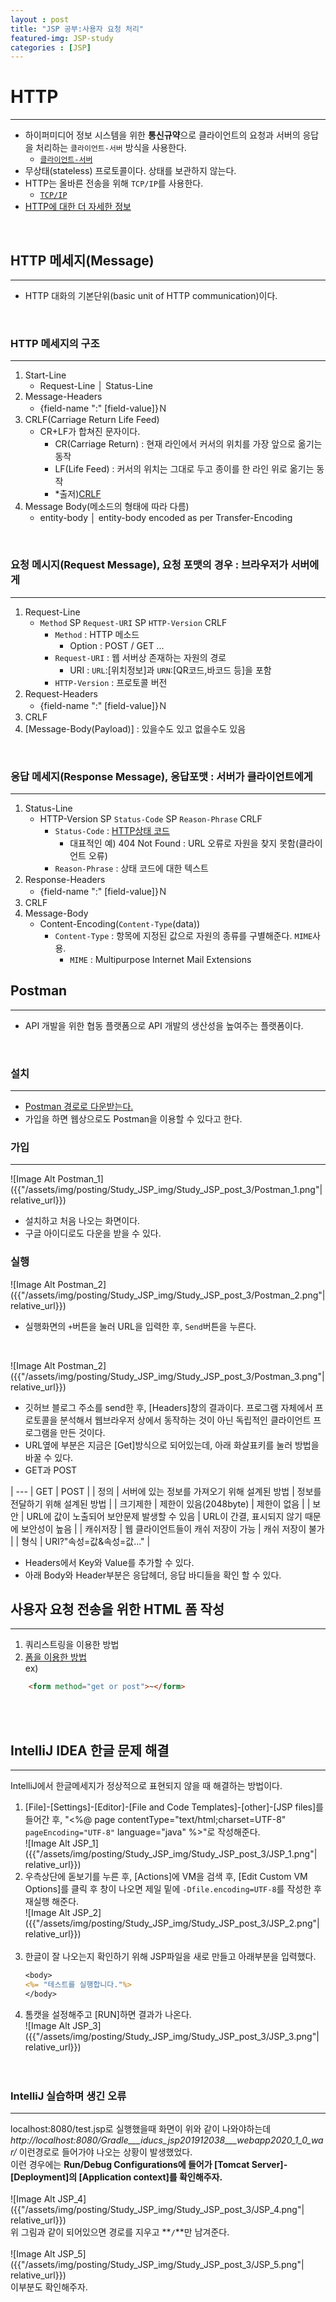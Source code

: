 ```yaml
---
layout : post
title: "JSP 공부:사용자 요청 처리"
featured-img: JSP-study
categories : [JSP]
---
```


# HTTP
---
* 하이퍼미디어 정보 시스템을 위한 **통신규약**으로 클라이언트의 요청과 서버의 응답을 처리하는 `클라이언트-서버` 방식을 사용한다.  
    * [`클라이언트-서버`](https://yeji-jang1210.github.io/JSP-study-2nd/)
* 무상태(stateless) 프로토콜이다. 상태를 보관하지 않는다.
* HTTP는 올바른 전송을 위해 `TCP/IP`를 사용한다.  
    * [`TCP/IP`](https://namu.wiki/w/TCP/IP)
* [HTTP에 대한 더 자세한 정보](https://shlee0882.tistory.com/107)  
<br>

## HTTP 메세지(Message)
---
* HTTP 대화의 기본단위(basic unit of HTTP communication)이다. 
<br>

### HTTP 메세지의 구조
---
1. Start-Line
    * Request-Line │ Status-Line
1. Message-Headers
    * {field-name ":" [field-value]}Ｎ
1. CRLF(Carriage Return Life Feed)
    * CR+LF가 합쳐진 문자이다.  
        * CR(Carriage Return) : 현재 라인에서 커서의 위치를 가장 앞으로 옮기는 동작
        * LF(Life Feed) : 커서의 위치는 그대로 두고 종이를 한 라인 위로 옮기는 동작
        * *출저)[CRLF](https://m.blog.naver.com/PostView.nhn?blogId=pthread_join&logNo=220720777376&proxyReferer=https:%2F%2Fwww.google.com%2F)
1. Message Body(메소드의 형태에 따라 다름)
    * entity-body │ entity-body encoded as per Transfer-Encoding
<br>

### **요청** 메시지(Request Message), 요청 포맷의 경우 : 브라우저가 서버에게
---
1. Request-Line
    * `Method` SP `Request-URI` SP `HTTP-Version` CRLF
        * `Method` : HTTP 메소드
            * Option : POST / GET ...
        * `Request-URI` : 웹 서버상 존재하는 자원의 경로
            * URI : `URL`:[위치정보]과 `URN`:[QR코드,바코드 등]을 포함
        * `HTTP-Version` : 프로토콜 버전
1. Request-Headers
    * {field-name ":" [field-value]}Ｎ
1. CRLF
1. [Message-Body(Payload)] : 있을수도 있고 없을수도 있음   
<br>

### **응답** 메세지(Response Message), 응답포맷 : 서버가 클라이언트에게
---
1. Status-Line
    * HTTP-Version SP `Status-Code` SP `Reason-Phrase` CRLF
        * `Status-Code` : [HTTP상태 코드](https://developer.mozilla.org/ko/docs/Web/HTTP/Status)  
            * 대표적인 예) 404 Not Found : URL 오류로 자원을 찾지 못함(클라이언트 오류)
        * `Reason-Phrase` : 상태 코드에 대한 텍스트
1. Response-Headers
    * {field-name ":" [field-value]}Ｎ
1. CRLF
1. Message-Body
    * Content-Encoding(`Content-Type`(data))
        * `Content-Type` : 항목에 지정된 값으로 자원의 종류를 구별해준다. `MIME`사용.  
            * `MIME` : Multipurpose Internet Mail Extensions

## Postman
---
* API 개발을 위한 협동 플랫폼으로 API 개발의 생산성을 높여주는 플랫폼이다.  
<br>  

### 설치
---
* [Postman 경로로 다운받는다.](https://www.postman.com/downloads/)
* 가입을 하면 웹상으로도 Postman을 이용할 수 있다고 한다.  

### 가입
---
![Image Alt Postman_1]({{"/assets/img/posting/Study_JSP_img/Study_JSP_post_3/Postman_1.png"| relative_url}})    
* 설치하고 처음 나오는 화면이다.  
* 구글 아이디로도 다운을 받을 수 있다.   

### 실행
![Image Alt Postman_2]({{"/assets/img/posting/Study_JSP_img/Study_JSP_post_3/Postman_2.png"| relative_url}})  
* 실행화면의 `+`버튼을 눌러 URL을 입력한 후, `Send`버튼을 누른다.  
<br>

![Image Alt Postman_2]({{"/assets/img/posting/Study_JSP_img/Study_JSP_post_3/Postman_3.png"| relative_url}})  
* 깃허브 블로그 주소를 send한 후, [Headers]창의 결과이다. 프로그램 자체에서 프로토콜을 분석해서 웹브라우저 상에서 동작하는 것이 아닌 독립적인 클라이언트 프로그램을 만든 것이다.
* URL옆에 부분은 지금은 [Get]방식으로 되어있는데, 아래 화살표키를 눌러 방법을 바꿀 수 있다.   
* GET과 POST  

| --- | GET | POST |
| 정의 | 서버에 있는 정보를 가져오기 위해 설계된 방법 | 정보를 전달하기 위해 설계된 방법 |
| 크기제한 | 제한이 있음(2048byte) | 제한이 없음 |
| 보안 | URL에 값이 노출되어 보안문제 발생할 수 있음 | URL이 간결, 표시되지 않기 때문에 보안성이 높음 | 
| 캐쉬저장 | 웹 클라이언트들이 캐쉬 저장이 가능 | 캐쉬 저장이 불가 |
| 형식 | URI?"속성=값&속성=값..." |     

* Headers에서 Key와 Value를 추가할 수 있다.   
* 아래 Body와 Header부분은 응답헤더, 응답 바디들을 확인 할 수 있다.  

## 사용자 요청 전송을 위한 HTML 폼 작성
---
1. 쿼리스트링을 이용한 방법
1. <u>폼을 이용한 방법</u>  
ex)  
```html
    <form method="get or post">~</form>
```
<br><br>

## IntelliJ IDEA 한글 문제 해결
---
IntelliJ에서 한글메세지가 정상적으로 표현되지 않을 때 해결하는 방법이다.  

1. [File]-[Settings]-[Editor]-[File and Code Templates]-[other]-[JSP files]를 들어간 후,  "<%@ page contentType="text/html;charset=UTF-8" `pageEncoding="UTF-8"` language="java" %>"로 작성해준다.  
    ![Image Alt JSP_1]({{"/assets/img/posting/Study_JSP_img/Study_JSP_post_3/JSP_1.png"| relative_url}})  
1. 우측상단에 돋보기를 누른 후, [Actions]에 VM을 검색 후, [Edit Custom VM Options]를 클릭 후 창이 나오면 제일 밑에 `-Dfile.encoding=UTF-8`를 작성한 후 재실행 해준다.  
    ![Image Alt JSP_2]({{"/assets/img/posting/Study_JSP_img/Study_JSP_post_3/JSP_2.png"| relative_url}})  
    <br>
1. 한글이 잘 나오는지 확인하기 위해 JSP파일을 새로 만들고 아래부분을 입력했다.  
    ```JSP
    <body>
    <%= "테스트를 실행합니다."%>
    </body>
    ``` 
1. 톰캣을 설정해주고 [RUN]하면 결과가 나온다.         
    ![Image Alt JSP_3]({{"/assets/img/posting/Study_JSP_img/Study_JSP_post_3/JSP_3.png"| relative_url}})  
<br><br>

### IntelliJ 실습하며 생긴 오류
---
localhost:8080/test.jsp로 실행했을때 화면이 위와 같이 나와야하는데  
*http://localhost:8080/Gradle___iducs_jsp201912038___webapp2020_1_0_war/* 이런경로로 들어가야 나오는 상황이 발생했었다.  
이런 경우에는 **Run/Debug Configurations에 들어가 [Tomcat Server]-[Deployment]의 [Application context]를 확인해주자.**  
<br>
![Image Alt JSP_4]({{"/assets/img/posting/Study_JSP_img/Study_JSP_post_3/JSP_4.png"| relative_url}})  
위 그림과 같이 되어있으면 경로를 지우고 **`/`**만 남겨준다.
<br>  
![Image Alt JSP_5]({{"/assets/img/posting/Study_JSP_img/Study_JSP_post_3/JSP_5.png"| relative_url}})  
이부분도 확인해주자.  



